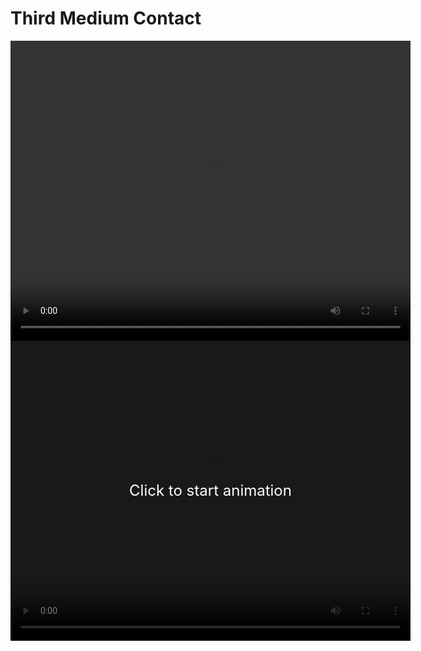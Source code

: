# Third Medium Contact
<video id="myVideo" width="640" height="480">
  <source src="Animations/ContinuumPotatoes.mp4" type="video/mp4">
  Your browser does not support the video tag.
</video>

<script>
  const video = document.getElementById('myVideo');

  video.addEventListener('click', function() {
    if (video.paused || video.ended) {
      video.play();
    } else {
      video.pause();
    }
  });
</script>


<div style="position: relative; display: inline-block;">
  <video id="myVideo" width="640" height="480" style="display: block;">
    <source src="Animations/ContinuumPotatoes.mp4" type="video/mp4">
    Your browser does not support the video tag.
  </video>
  <div id="playOverlay" style="position: absolute; top: 0; left: 0; width: 100%; height: 100%; background-color: rgba(0, 0, 0, 0.5); color: white; font-size: 24px; display: flex; justify-content: center; align-items: center; cursor: pointer;">
    Click to start animation
  </div>
</div>

<script>
  document.addEventListener('DOMContentLoaded', function() {
    const video = document.getElementById('myVideo');
    const playOverlay = document.getElementById('playOverlay');

    function updateOverlayVisibility() {
      if (video.paused || video.ended) {
        playOverlay.style.display = 'flex';
      } else {
        playOverlay.style.display = 'none';
      }
    }

    // Initial state on load
    updateOverlayVisibility();

    video.addEventListener('click', function() {
      if (video.paused || video.ended) {
        video.play();
      } else {
        video.pause();
      }
      updateOverlayVisibility(); // Update overlay after play/pause
    });

    video.addEventListener('play', function() {
      updateOverlayVisibility();
    });

    video.addEventListener('pause', function() {
      updateOverlayVisibility();
    });

    video.addEventListener('ended', function() {
      updateOverlayVisibility();
    });
  });
</script>
